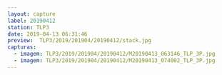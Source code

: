 ```yaml
---
layout: capture
label: 20190412
station: TLP3
date: 2019-04-13 06:31:46
preview:  TLP3/2019/201904/20190412/stack.jpg
capturas:
  - imagem: TLP3/2019/201904/20190412/M20190413_063146_TLP_3P.jpg
  - imagem: TLP3/2019/201904/20190412/M20190413_074002_TLP_3P.jpg
---
```

